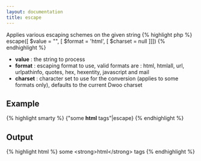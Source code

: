 ```yaml
---
layout: documentation
title: escape
---
```


Applies various escaping schemes on the given string
{% highlight php %}
escape([ $value = "", [ $format = 'html', [ $charset = null ]]])
{% endhighlight %}

* **value** : the string to process
* **format** : escaping format to use, valid formats are : html, htmlall, url, urlpathinfo, quotes, hex, hexentity, javascript and mail
* **charset** : character set to use for the conversion (applies to some formats only), defaults to the current Dwoo charset

## Example
{% highlight smarty %}
{"some <strong>html</strong> tags"|escape}
{% endhighlight %}

## Output
{% highlight html %}
some &lt;strong&gt;html&lt;/strong&gt; tags
{% endhighlight %}